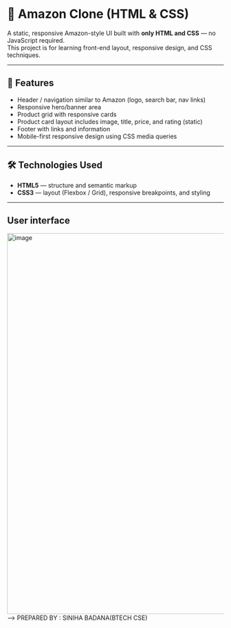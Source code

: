 # 🛒 Amazon Clone (HTML & CSS)

A static, responsive Amazon-style UI built with **only HTML and CSS** — no JavaScript required.  
This project is for learning front-end layout, responsive design, and CSS techniques.

---

## 📌 Features
- Header / navigation similar to Amazon (logo, search bar, nav links)
- Responsive hero/banner area
- Product grid with responsive cards
- Product card layout includes image, title, price, and rating (static)
- Footer with links and information
- Mobile-first responsive design using CSS media queries

---

## 🛠️ Technologies Used
- **HTML5** — structure and semantic markup  
- **CSS3** — layout (Flexbox / Grid), responsive breakpoints, and styling

---

## User interface
<img width="1887" height="886" alt="image" src="https://github.com/user-attachments/assets/ab4e5703-ca14-429b-b98e-3524c6543098" />
-->
PREPARED BY :
SINIHA BADANA(BTECH CSE)

